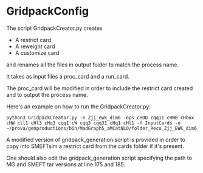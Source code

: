 # GridpackConfig 

The script GridpackCreator.py creates
- A restrict card
- A reweight card
- A customize card


and renames all the files in output folder to match the process name.


It takes as input files a proc_card and a run_card. 

The proc_card will be modified in order to include the restrict card created and to output the process name. 

Here's an example on how to run the GridpackCreator.py:


``` python3 GridpackCreator.py -n Zjj_ewk_dim6 -ops cHDD cqq11 cHWB cHbox cHW cll1 cHl3 cHq3 cqq1 cW cqq3 cqq31 cHq1 cHl1 -f InputCards -o ~/prova/genproductions/bin/MadGraph5_aMCatNLO/folder_Reco_Zjj_EWK_dim6 ```


A modified version of gridpack_generation script is provided in order to copy into SMEFTsim a restrict card from the cards folder if it's present.

One should also edit the gridpack_generation script specifying the path to MG and SMEFT tar versions at line 175 and 185.

